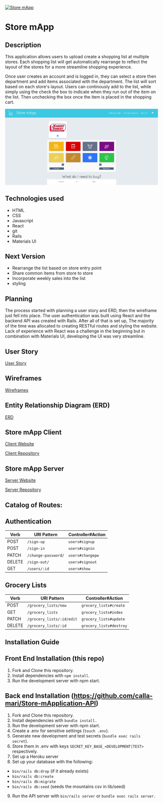[![Store mApp](https://i.imgur.com/yo8Yi8d.png)](https://calla-mari.github.io/grocery-store-client/)

# Store mApp

## Description

This application allows users to upload create a shopping list at multiple stores.  Each shopping list will get automatically rearrange to reflect the layout of the stores for a more streamline shopping experience.

Once user creates an account and is logged in, they can select a store then department and add items associated with the department.  The list will sort based on each store's layout.  Users can continously add to the list, while simply using the check the box to indicate when they run out of the item on the list.  Then unchecking the box once the item is placed in the shopping cart.

![Image of App](/app.png)

## Technologies used

- HTML
- CSS
- Javascript
- React
- git
- Rails
- Materials UI

## Next Version

- Rearrange the list based on store entry point
- Share common items from store to store
- Incorporate weekly sales into the list
- styling

## Planning

The process started with planning a user story and ERD, then the wireframe just fell into place.  The user authentication was built using React and the backend API was created with Rails.  After all of that is set up, The majority of the time was allocated to creating RESTful routes and styling the website.  Lack of experience with React was a challenge in the beginning but in combination with Materials UI, developing the UI was very streamline.

## User Story

[User Story](https://i.imgur.com/zKVDD3M.png)

## Wireframes

[Wireframes](https://imgur.com/a/CKpCRym)

## Entity Relationship Diagram (ERD)

[ERD](https://i.imgur.com/hroANbd.png)

## Store mApp Client

[Client Website](https://calla-mari.github.io/Store-mApplication-Client/)

[Client Repository](https://github.com/calla-mari/Store-mApplication-Client)

## Store mApp Server

[Server Website](https://store-mapplication.herokuapp.com/)

[Server Repository](https://github.com/calla-mari/Store-mApplication-API)

## Catalog of Routes:
## Authentication

| Verb   | URI Pattern            | Controller#Action |
|--------|------------------------|-------------------|
| POST   | `/sign-up`             | `users#signup`    |
| POST   | `/sign-in`             | `users#signin`    |
| PATCH  | `/change-password/`    | `users#changepw`  |
| DELETE | `/sign-out/`           | `users#signout`   |
| GET    | `/users/:id`           | `users#show`      |


## Grocery Lists

| Verb   | URI Pattern              | Controller#Action          |
|--------|--------------------------|----------------------------|
| POST   | `/grocery_lists/new`     | `grocery_lists#create`     |
| GET    | `/grocery_lists`         | `grocery_lists#index`      |
| PATCH  | `/grocery_lists/:id/edit`| `grocery_lists#update`     |
| DELETE | `/grocery_lists/:id`     | `grocery_lists#destroy`    |

## Installation Guide

## Front End Installation (this repo)
1. Fork and Clone this repository.
2. Install dependencies with `npm install`.
3. Run the development server with npm start.

## Back end Installation (https://github.com/calla-mari/Store-mApplication-API)

1. Fork and Clone this repository.
2. Install dependencies with `bundle install.`
3. Run the development server with npm start.
4. Create a .env for sensitive settings (`touch .env`).
5. Generate new development and test secrets (`bundle exec rails secret`).
6. Store them in .env with keys `SECRET_KEY_BASE_<DEVELOPMENT|TEST>` respectively.
7. Set up a Heroku server
8. Set up your database with the following:
  - `bin/rails db:drop` (if it already exists)
  - `bin/rails db:create`
  - `bin/rails db:migrate`
  - `bin/rails db:seed` (seeds the mountains csv in lib/seed)
9. Run the API server with `bin/rails server` or `bundle exec rails server.`